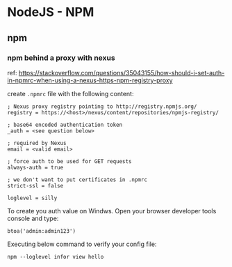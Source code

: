 

# NodeJS - NPM


## npm

### npm behind a proxy with nexus

ref: https://stackoverflow.com/questions/35043155/how-should-i-set-auth-in-npmrc-when-using-a-nexus-https-npm-registry-proxy

create `.npmrc` file with the following content:

```
; Nexus proxy registry pointing to http://registry.npmjs.org/
registry = https://<host>/nexus/content/repositories/npmjs-registry/

; base64 encoded authentication token
_auth = <see question below>

; required by Nexus
email = <valid email>

; force auth to be used for GET requests
always-auth = true

; we don't want to put certificates in .npmrc
strict-ssl = false

loglevel = silly
```



To create you auth value on Windws. Open your browser developer tools console and type:

```
btoa('admin:admin123')
```


Executing below command to verify your config file:
```
npm --loglevel infor view hello
```
